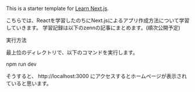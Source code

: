 This is a starter template for [Learn Next.js](https://nextjs.org/learn).

こちらでは、Reactを学習したのちにNext.jsによるアプリ作成方法について学習していきます。
学習記録は以下のzennの記事にまとめます。(順次公開予定)

実行方法

最上位のディレクトリで、以下のコマンドを実行します。

npm run dev

そうすると、 http://localhost:3000 にアクセスするとホームページが表示されていると思います。